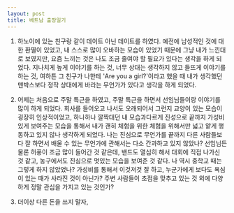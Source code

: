 ```yaml
---
layout: post
title: 베트남 출장일기
---
```


1. 하노이에 있는 친구랑 같이 데이트 아닌 데이트를 하였다. 예전에 남성적인 것에 대한 환멸이 있었고, 내 스스로 많이 오바하는 모습이 있었기 때문에 그냥 내가 느낀대로 보였지만, 요즘 느끼는 것은 나도 조금 줄여야 할 필요가 있다는 생각을 하게 되었다. 지나치게 높게 이야기를 하는 것, 너무 상대는 생각하지 않고 들뜨게 이야기를 하는 것, 여하튼 그 친구가 나한테 'Are you a girl?'이라고 했을 때 내가 생각했던 맨박스보다 정작 상대에게 바라는 무언가가 있다고 생각을 하게 되었다.

2. 어제는 처음으로 주말 특근을 하였고, 주말 특근을 하면서 선임님들이랑 이야기를 많이 하게 되었다. 회사를 들어오고 나서도 오래되어서 그런지 교양이 있는 모습이 굉장히 인상적이었고, 하나하나 깔짝대던 내 모습과다르게 진성으로 끝까지 가성비 있게 보여주는 모습을 통해서 내가 괜히 체험을 위한 체험을 위해서만 넓고 얕게 행동하고 있지 않나 생각하게 되었다. 나는 진심으로 무언가를 끝까지 다른 사람들보다 잘 하면서 배울 수 있는 무언가에 관해서는 다소 간과하고 있지 않았나? 선임님든 물론 허풍이 조금 많이 들어간 것 같은데, 밴드도 열심히 해서 대회에 직접 나가신 것 같고, 농구에서도 진심으로 멋있는 모습을 보여준 것 같다. 나 역시 중학교 때는 그렇게 하지 않았었나? 가성비를 통해서 이것저것 잘 하고, 누군가에게 보다도 욕심이 있는 때가 사라진 것이 아닌가? 주변 사람들이 초점을 맞추고 있는 것 외에 다양하게 정말 관심을 가지고 있는 것인가?

3. 더이상 다른 돈을 쓰지 말자, 